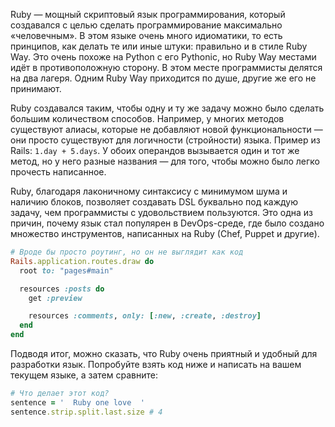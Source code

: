 
Ruby — мощный скриптовый язык программирования, который создавался с целью сделать программирование максимально «человечным». В этом языке очень много идиоматики, то есть принципов, как делать те или иные штуки: правильно и в стиле Ruby Way. Это очень похоже на Python с его Pythonic, но Ruby Way местами идёт в противоположную сторону. В этом месте программисты делятся на два лагеря. Одним Ruby Way приходится по душе, другие же его не принимают.

Ruby создавался таким, чтобы одну и ту же задачу можно было сделать большим количеством способов. Например, у многих методов существуют алиасы, которые не добавляют новой функциональности — они просто существуют для логичности (стройности) языка. Пример из Rails: `1.day + 5.days`. У обоих операндов вызывается один и тот же метод, но у него разные названия — для того, чтобы можно было легко прочесть написанное.

Ruby, благодаря лаконичному синтаксису с минимумом шума и наличию блоков, позволяет создавать DSL буквально под каждую задачу, чем программисты с удовольствием пользуются. Это одна из причин, почему язык стал популярен в DevOps-среде, где было создано множество инструментов, написанных на Ruby (Chef, Puppet и другие).

```ruby
# Вроде бы просто роутинг, но он не выглядит как код
Rails.application.routes.draw do
  root to: "pages#main"

  resources :posts do
    get :preview

    resources :comments, only: [:new, :create, :destroy]
  end
end
```

Подводя итог, можно сказать, что Ruby очень приятный и удобный для разработки язык. Попробуйте взять код ниже и написать на вашем текущем языке, а затем сравните:

```ruby
# Что делает этот код?
sentence = '  Ruby one love  '
sentence.strip.split.last.size # 4
```
